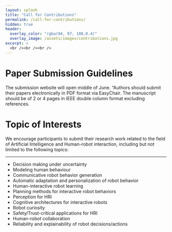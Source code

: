 ```yaml
---
layout: splash
title: "Call for Contributions"
permalink: /call-for-contributions/
hidden: true
header:
  overlay_color: "rgba(94, 97, 108,0.4)"
  overlay_image: /assets/images/contributions.jpg
excerpt: >
  <br /><br /><br />
---
```


# Paper Submission Guidelines

The submission website will open middle of June. “Authors should submit their papers electronically in 
PDF format via EasyChair. The manuscript should be of 2 or 4 pages in IEEE double column format excluding 
references.

# Topic of Interests

We encourage participants to submit their research work related to the field of Artificial 
Intelligence and Human-robot interaction, including but not limited to the following topics:

---

- Decision making under uncertainty
- Modeling human behaviour
- Communicative robot behavior generation
- Automatic adaptation and personalization of robot behavior
- Human-interactive robot learning
- Planning methods for interactive robot behaviors
- Perception for HRI
- Cognitive architectures for interactive robots
- Robot curiosity
- Safety/Trust-critical applications for HRI
- Human-robot collaboration
- Reliability and explainability of robot decisions/actions